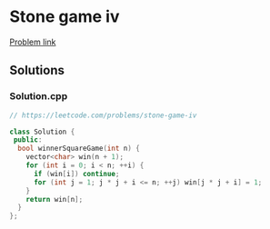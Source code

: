 # Stone game iv

[Problem link](https://leetcode.com/problems/stone-game-iv)

## Solutions


### Solution.cpp
```cpp
// https://leetcode.com/problems/stone-game-iv

class Solution {
 public:
  bool winnerSquareGame(int n) {
    vector<char> win(n + 1);
    for (int i = 0; i < n; ++i) {
      if (win[i]) continue;
      for (int j = 1; j * j + i <= n; ++j) win[j * j + i] = 1;
    }
    return win[n];
  }
};
```